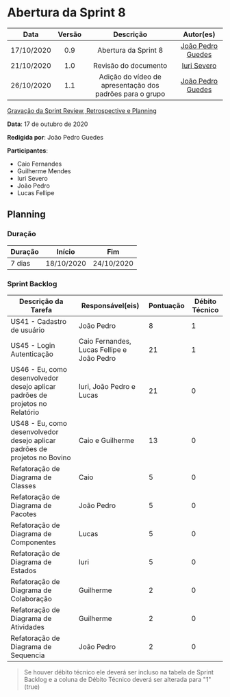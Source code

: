 # Abertura da Sprint 8

|    Data    | Versão |         Descrição         |           Autor(es)           |
| :--------: | :----: | :-----------------------: | :---------------------------: |
| 17/10/2020  |  0.9   | Abertura da Sprint 8 | [João Pedro Guedes](https://github.com/sudjoao) |
| 21/10/2020  |  1.0   | Revisão do documento | [Iuri Severo](https://github.com/iurisevero) |
| 26/10/2020 | 1.1 | Adição do vídeo de apresentação dos padrões para o grupo | [João Pedro Guedes](https://github.com/sudjoao)|

<a href="https://youtu.be/XgBCL_-JXhM">Gravação da Sprint Review, Retrospective e Planning</a>

**Data**: 17 de outubro de 2020

**Redigida por**: João Pedro Guedes

**Participantes**:
* Caio Fernandes
* Guilherme Mendes
* Iuri Severo
* João Pedro
* Lucas Fellipe

## Planning

### Duração

| Duração |   Início   |     Fim    |
| ------- | ---------- | ---------- |
| 7 dias  | 18/10/2020 | 24/10/2020 |

### Sprint Backlog

| Descrição da Tarefa | Responsável(eis) | Pontuação | Débito Técnico |
| ------------------- | ---------------- | --------- | -------------- |
| US41 - Cadastro de usuário | João Pedro | 8 | 1 |
| US45 - Login Autenticação | Caio Fernandes, Lucas Fellipe e João Pedro| 21 | 1 |
| US46 - Eu, como desenvolvedor desejo aplicar padrões de projetos no Relatório |Iuri, João Pedro e Lucas  |21  | 0 |
| US48 - Eu, como desenvolvedor desejo aplicar padrões de projetos no Bovino |Caio e Guilherme  |13  | 0 |
|Refatoração de Diagrama de Classes| Caio |  5 | 0 |
|Refatoração de Diagrama de Pacotes| João Pedro | 5| 0 |
|Refatoração de Diagrama de Componentes| Lucas | 5| 0 |
|Refatoração de Diagrama de Estados| Iuri | 5| 0 |
|Refatoração de Diagrama de Colaboração|Guilherme |2|0 |
|Refatoração de Diagrama de Atividades| Guilherme |2| 0 |
|Refatoração de Diagrama de Sequencia| João Pedro |2| 0 |
> Se houver débito técnico ele deverá ser incluso na tabela de Sprint Backlog e a coluna de Débito Técnico deverá ser alterada para "1" (true)
